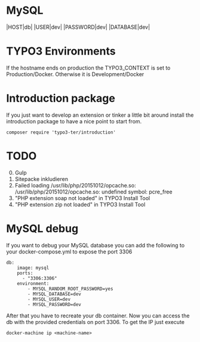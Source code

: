 # MySQL

|HOST|db|
|USER|dev|
|PASSWORD|dev|
|DATABASE|dev|

# TYPO3 Environments

If the hostname ends on production the TYPO3_CONTEXT is set to Production/Docker.
Otherwise it is Development/Docker

# Introduction package

If you just want to develop an extension or tinker a little bit around install the introduction package to have a nice point to start from.

	composer require 'typo3-ter/introduction'

# TODO

0. Gulp
0. Sitepacke inkludieren
0. Failed loading /usr/lib/php/20151012/opcache.so:  /usr/lib/php/20151012/opcache.so: undefined symbol: pcre_free
0. "PHP extension soap not loaded" in TYPO3 Install Tool
0. "PHP extension zip not loaded" in TYPO3 Install Tool

# MySQL debug

If you want to debug your MySQL database you can add the following to your docker-compose.yml to expose the port 3306

    db:
        image: mysql
        ports:
          - "3306:3306"
        environment:
            - MYSQL_RANDOM_ROOT_PASSWORD=yes
            - MYSQL_DATABASE=dev
            - MYSQL_USER=dev
            - MYSQL_PASSWORD=dev

After that you have to recreate your db container. Now you can access the db with the provided credentials on port 3306. To get the IP just execute

    docker-machine ip <machine-name>
